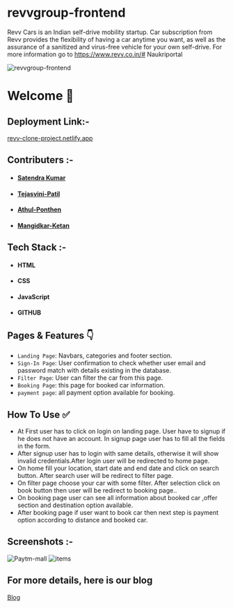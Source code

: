 # revvgroup-frontend

Revv Cars is an Indian self-drive mobility startup. Car subscription from Revv provides the flexibility of having a car anytime you want, as well as the assurance of a sanitized and virus-free vehicle for your own self-drive. For more information go to https://www.revv.co.in/# Naukriportal


![ revvgroup-frontend](https://miro.medium.com/max/1400/1*-iBDya_RTL3WX4ysMOrYDg.png)


# Welcome :wave:


## Deployment Link:-
[revv-clone-project.netlify.app](https://revv-clone-project.netlify.app/)

## Contributers :- 
- #### [Satendra Kumar](www.linkedin.com/in/satendra-yadav-5b8067170/)
- #### [Tejasvini-Patil](https://www.linkedin.com/in/tejasvini-patil/?trk=public_profile-settings_project_contributor-image&originalSubdomain=in)
- #### [Athul-Ponthen](https://www.linkedin.com/in/athul-ponthen/)
- #### [Mangidkar-Ketan](https://www.linkedin.com/in/mangidkar-ketan/?trk=public_profile-settings_project_contributor-image&originalSubdomain=in)




## Tech Stack :- 

- #### HTML
- #### CSS 
- #### JavaScript
- #### GITHUB


## Pages & Features :point_down:


- `Landing Page`: Navbars, categories and footer section.
- `Sign-In Page`: User confirmation to check whether user email and password match with details existing in the database.
- `Filter Page`: User can filter the car from this page.
- `Booking Page`: this page for booked car information.
- `payment page`: all payment option available for booking.


 
## How To Use ✅

- At First user has to click on login on landing page. User have to signup if he does not have an account. In signup page user has to  fill  all the fields in the form.
- After signup user has to login with same details, otherwise it will show invalid credentials.After login user will be redirected to home page.
- On home fill your location, start date and end date and click on search button. After search user will be redirect to filter page.
- On filter page choose your car with some filter. After selection click on book button then user will be redirect to booking page..
- On booking page user can see all information about booked car ,offer section and destination option available.
- After booking page if user want to book car then next step is payment option according to distance and booked car.




## Screenshots :- 
![Paytm-mall](https://miro.medium.com/max/1400/1*TKv68NBMxe2ZLry9EEjdCw.png)
![items](https://miro.medium.com/max/1400/1*-pimjTN7QT2v3Lre3xzmZQ.jpeg)

## For more details, here is our blog
[Blog](https://medium.com/@ay607335/cloning-of-revv-website-409d542c97ce)

